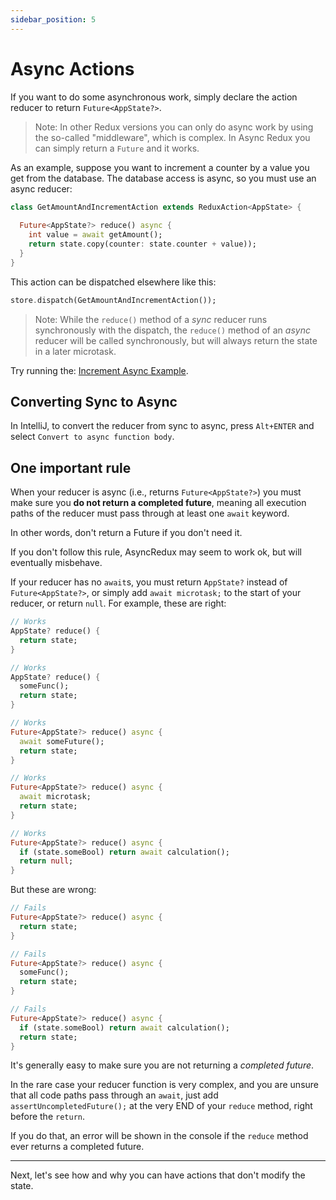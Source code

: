 ```yaml
---
sidebar_position: 5
---
```


# Async Actions

If you want to do some asynchronous work, simply declare the action reducer to
return `Future<AppState?>`.

> Note: In other Redux versions you can only do async work by using the so-called "middleware",
> which is complex. In Async Redux you can simply return a `Future` and it works.

As an example, suppose you want to increment a counter by a value you get from the database.
The database access is async, so you must use an async reducer:

```dart
class GetAmountAndIncrementAction extends ReduxAction<AppState> {
  
  Future<AppState?> reduce() async {
    int value = await getAmount();
    return state.copy(counter: state.counter + value));
  }
}
```

This action can be dispatched elsewhere like this:

```dart
store.dispatch(GetAmountAndIncrementAction());
```

> Note: While the `reduce()` method of a *sync* reducer runs synchronously with the dispatch,
> the `reduce()` method of an *async* reducer will be called synchronously, but will always return
> the state in a later microtask.

Try running
the: <a href="https://github.com/marcglasberg/async_redux/blob/master/example/lib/main_increment_async.dart">
Increment Async Example</a>.

## Converting Sync to Async

In IntelliJ, to convert the reducer from sync to async, press `Alt+ENTER` and
select `Convert to async function body`.

## One important rule

When your reducer is async (i.e., returns `Future<AppState?>`) you must make sure you **do not
return a completed future**, meaning all execution paths of the reducer must pass through at least
one `await` keyword. 

In other words, don't return a Future if you don't need it.

If you don't follow this rule, AsyncRedux may seem to work ok, but will eventually misbehave.

If your reducer has no `await`s, you must return `AppState?` instead of `Future<AppState?>`,
or simply add `await microtask;` to the start of your reducer, or return `null`.
For example, these are right:

```dart
// Works
AppState? reduce() {
  return state;
}

// Works
AppState? reduce() {
  someFunc();
  return state;
}

// Works
Future<AppState?> reduce() async {
  await someFuture();
  return state;
}

// Works
Future<AppState?> reduce() async {
  await microtask;
  return state;
}

// Works
Future<AppState?> reduce() async {
  if (state.someBool) return await calculation();
  return null;
}
```

But these are wrong:

```dart
// Fails
Future<AppState?> reduce() async {
  return state;
}

// Fails
Future<AppState?> reduce() async {
  someFunc();
  return state;
}

// Fails
Future<AppState?> reduce() async {
  if (state.someBool) return await calculation();
  return state;
}
```

It's generally easy to make sure you are not returning a _completed future_.

In the rare case your reducer function is very complex, and you are unsure that all code paths
pass through an `await`, just add `assertUncompletedFuture();` at the very END of your `reduce`
method, right before the `return`. 

If you do that, an error will be shown in the console if
the `reduce` method ever returns a completed future.

<hr></hr>

Next, let's see how and why you can have actions that don't modify the state.
